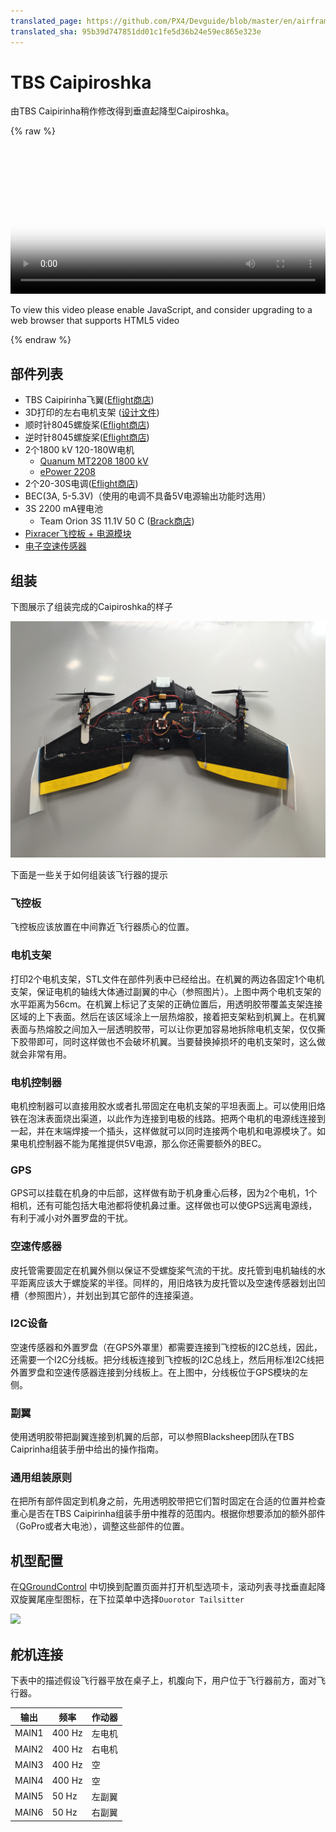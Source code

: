 ```yaml
---
translated_page: https://github.com/PX4/Devguide/blob/master/en/airframes_vtol/caipiroshka.md
translated_sha: 95b39d747851dd01c1fe5d36b24e59ec865e323e
---
```


# TBS Caipiroshka


由TBS Caipirinha稍作修改得到垂直起降型Caipiroshka。

{% raw %}
<video id="my-video" class="video-js" controls preload="auto" width="100%" 
poster="http://image84.360doc.com/DownloadImg/2015/04/1617/52474470_2.jpg" data-setup='{"aspectRatio":"16:9"}'>
  <source src="http://7xw24i.com1.z0.glb.clouddn.com/PX4%20VTOL%20-%20Call%20for%20Testpilots.mp4" type='video/mp4' >
  <p class="vjs-no-js">
    To view this video please enable JavaScript, and consider upgrading to a web browser that supports HTML5 video
  </p >
</video>
{% endraw %}

## 部件列表

- TBS Caipirinha飞翼([Eflight商店](http://www.eflight.ch/shop/USER_ARTIKEL_HANDLING_AUFRUF.php?von_suchresultat=true&Ziel_ID=19638&Kategorie_ID=110923))
- 3D打印的左右电机支架 (<a href="https://github.com/PX4/Devguide/raw/master/assets/airframes/vtol/caipiroshka/motor_mounts.zip" target="_blank">设计文件</a>)
- 顺时针8045螺旋桨([Eflight商店](http://www.eflight.ch/shop/USER_ARTIKEL_HANDLING_AUFRUF.php?von_suchresultat=true&Ziel_ID=19532&Kategorie_ID=288))
- 逆时针8045螺旋桨([Eflight商店](http://www.eflight.ch/shop/USER_ARTIKEL_HANDLING_AUFRUF.php?von_suchresultat=true&Ziel_ID=19533&Kategorie_ID=288))
- 2个1800 kV 120-180W电机
  - [Quanum MT2208 1800 kV](http://www.hobbyking.com/hobbyking/store/__67014__Quanum_MT_Series_2208_1800KV_Brushless_Multirotor_Motor_Built_by_DYS.html)
  - [ePower 2208](http://www.eflight.ch/pi/ePower-X-22081.html)
- 2个20-30S电调([Eflight商店](http://www.eflight.ch/shop/USER_ARTIKEL_HANDLING_AUFRUF.php?von_suchresultat=true&Ziel_ID=19713&Kategorie_ID=36077))
- BEC(3A, 5-5.3V)（使用的电调不具备5V电源输出功能时选用）
- 3S 2200 mA锂电池
  - Team Orion 3S 11.1V 50 C ([Brack商店](https://www.brack.ch/team-orion-2200mah-11-1v-50c-308340))
- [Pixracer飞控板 + 电源模块](../flight_controller/pixracer.md)
- [电子空速传感器](http://www.hobbyking.com/hobbyking/store/__62752__HKPilot_32_Digital_Air_Speed_Sensor_And_Pitot_Tube_Set.html)

## 组装

下图展示了组装完成的Caipiroshka的样子

![Caipiroshka](../../assets/airframes/vtol/caipiroshka/caipiroshka.jpg)

下面是一些关于如何组装该飞行器的提示

### 飞控板

飞控板应该放置在中间靠近飞行器质心的位置。

### 电机支架

打印2个电机支架，STL文件在部件列表中已经给出。在机翼的两边各固定1个电机支架，保证电机的轴线大体通过副翼的中心（参照图片）。上图中两个电机支架的水平距离为56cm。在机翼上标记了支架的正确位置后，用透明胶带覆盖支架连接区域的上下表面。然后在该区域涂上一层热熔胶，接着把支架粘到机翼上。在机翼表面与热熔胶之间加入一层透明胶带，可以让你更加容易地拆除电机支架，仅仅撕下胶带即可，同时这样做也不会破坏机翼。当要替换掉损坏的电机支架时，这么做就会非常有用。

### 电机控制器

电机控制器可以直接用胶水或者扎带固定在电机支架的平坦表面上。可以使用旧烙铁在泡沫表面烧出渠道，以此作为连接到电极的线路。把两个电机的电源线连接到一起，并在末端焊接一个插头，这样做就可以同时连接两个电机和电源模块了。如果电机控制器不能为尾推提供5V电源，那么你还需要额外的BEC。

### GPS

GPS可以挂载在机身的中后部，这样做有助于机身重心后移，因为2个电机，1个相机，还有可能包括大电池都将使机鼻过重。这样做也可以使GPS远离电源线，有利于减小对外置罗盘的干扰。

### 空速传感器

皮托管需要固定在机翼外侧以保证不受螺旋桨气流的干扰。皮托管到电机轴线的水平距离应该大于螺旋桨的半径。同样的，用旧烙铁为皮托管以及空速传感器划出凹槽（参照图片），并划出到其它部件的连接渠道。

### I2C设备

空速传感器和外置罗盘（在GPS外罩里）都需要连接到飞控板的I2C总线，因此，还需要一个I2C分线板。把分线板连接到飞控板的I2C总线上，然后用标准I2C线把外置罗盘和空速传感器连接到分线板上。在上图中，分线板位于GPS模块的左侧。

### 副翼

使用透明胶带把副翼连接到机翼的后部，可以参照Blacksheep团队在TBS Caiprinha组装手册中给出的操作指南。

### 通用组装原则

在把所有部件固定到机身之前，先用透明胶带把它们暂时固定在合适的位置并检查重心是否在TBS Caipirinha组装手册中推荐的范围内。根据你想要添加的额外部件（GoPro或者大电池），调整这些部件的位置。

## 机型配置

在[QGroundControl](../qgc/README.md) 中切换到配置页面并打开机型选项卡，滚动列表寻找垂直起降双旋翼尾座型图标，在下拉菜单中选择```Duorotor Tailsitter```

![](../../assets/gcs/qgc_caipiroshka.jpg)

## 舵机连接

下表中的描述假设飞行器平放在桌子上，机腹向下，用户位于飞行器前方，面对飞行器。

| 输出    | 频率     | 作动器  |
| ----- | ------ | ---- |
| MAIN1 | 400 Hz | 左电机  |
| MAIN2 | 400 Hz | 右电机  |
| MAIN3 | 400 Hz | 空    |
| MAIN4 | 400 Hz | 空    |
| MAIN5 | 50 Hz  | 左副翼  |
| MAIN6 | 50 Hz  | 右副翼  |

